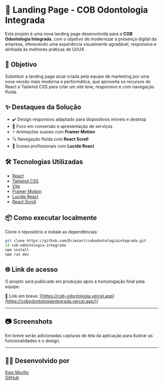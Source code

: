 # 🚀 Landing Page - COB Odontologia Integrada

Este projeto é uma nova landing page desenvolvida para a **COB Odontologia Integrada**, com o objetivo de modernizar a presença digital da empresa, oferecendo uma experiência visualmente agradável, responsiva e alinhada às melhores práticas de UI/UX.

## 📌 Objetivo

Substituir a landing page atual criada pela equipe de marketing por uma nova versão mais moderna e performática, que aproveita os recursos do React e Tailwind CSS para criar um site leve, responsivo e com navegação fluida.

## ✨ Destaques da Solução

- ✔️ Design responsivo adaptado para dispositivos móveis e desktop
- 🎯 Foco em conversão e apresentação de serviços
- ⚡ Animações suaves com **Framer Motion**
- 🔍 Navegação fluida com **React Scroll**
- 🎨 Ícones profissionais com **Lucide React**

## 🛠️ Tecnologias Utilizadas

- [React](https://react.dev/)
- [Tailwind CSS](https://tailwindcss.com/)
- [Vite](https://vitejs.dev/)
- [Framer Motion](https://www.framer.com/motion/)
- [Lucide React](https://lucide.dev/)
- [React Scroll](https://www.npmjs.com/package/react-scroll)

## 📦 Como executar localmente

Clone o repositório e instale as dependências:

```bash
git clone https://github.com/Drimzart/cobodontologiaintegrada.git
cd cob-odontologia-integrada
npm install
npm run dev
```

## 🌐 Link de acesso

O projeto será publicado em produção após a homologação final pela equipe.

🚧 Link em breve: [[https://cob-odontologia.vercel.app](https://cobodontologiaintegrada.vercel.app/)]

---

## 📷 Screenshots

Em breve serão adicionadas capturas de tela da aplicação para ilustrar as funcionalidades e o design.

---

## 🙋‍♂️ Desenvolvido por

[Kaio Murillo](https://linkedin.com/in/kaio-murillo)  
[GitHub](https://github.com/Drimzart)
